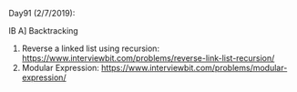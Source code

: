 Day91 (2/7/2019): 

IB
A] Backtracking
1. Reverse a linked list using recursion: https://www.interviewbit.com/problems/reverse-link-list-recursion/
2. Modular Expression: https://www.interviewbit.com/problems/modular-expression/
